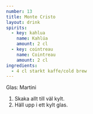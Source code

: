 ```yaml
---
number: 13
title: Monte Cristo
layout: drink
spirits: 
  - key: kahlua
    name: Kahlúa
    amount: 2 cl 
  - key: cointreau
    name: Cointreau
    amount: 2 cl
ingredients: 
  - 4 cl starkt kaffe/cold brew  
---
```


Glas: Martini

1) Skaka allt till väl kylt.  
2) Häll upp i ett kylt glas.